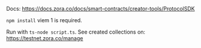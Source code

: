 Docs: https://docs.zora.co/docs/smart-contracts/creator-tools/ProtocolSDK

`npm install`
viem 1 is required.

Run with `ts-node script.ts`.
See created collections on: https://testnet.zora.co/manage

